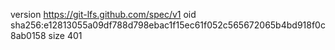 version https://git-lfs.github.com/spec/v1
oid sha256:e12813055a09df788d798ebac1f15ec61f052c565672065b4bd918f0c8ab0158
size 401
